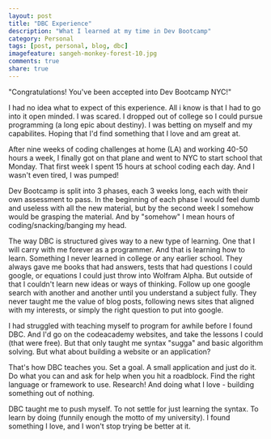```yaml
---
layout: post
title: "DBC Experience"
description: "What I learned at my time in Dev Bootcamp"
category: Personal
tags: [post, personal, blog, dbc]
imagefeature: sangeh-monkey-forest-10.jpg
comments: true
share: true
---
```


"Congratulations! You've been accepted into Dev Bootcamp NYC!"

I had no idea what to expect of this experience. All i know is that I had to go into it open minded. I was scared. I dropped out of college so I could pursue programming (a long epic about destiny). I was betting on myself and my capabilites. Hoping that I'd find something that I love and am great at.

After nine weeks of coding challenges at home (LA) and working 40-50 hours a week, I finally got on that plane and went to NYC to start school that Monday. That first week I spent 15 hours at school coding each day. And I wasn't even tired, I was pumped!

Dev Bootcamp is split into 3 phases, each 3 weeks long, each with their own assessment to pass. In the beginning of each phase I would feel dumb and useless with all the new material, but by the second week I somehow would be grasping the material. And by "somehow" I mean hours of coding/snacking/banging my head.

The way DBC is structured gives way to a new type of learning. One that I will carry with me forever as a programmer. And that is learning how to learn. Something I never learned in college or any earlier school. They always gave me books that had answers, tests that had questions I could google, or equations I could just throw into Wolfram Alpha. But outside of that I couldn't learn new ideas or ways of thinking. Follow up one google search with another and another until you understand a subject fully. They never taught me the value of blog posts, following news sites that aligned with my interests, or simply the right question to put into google.

I had struggled with teaching myself to program for awhile before I found DBC. And I'd go on the codeacademy websites, and take the lessons I could (that were free). But that only taught me syntax "sugga" and basic algorithm solving. But what about building a website or an application?

That's how DBC teaches you. Set a goal. A small application and just do it. Do what you can and ask for help when you hit a roadblock. Find the right language or framework to use. Research! And doing what I love - building something out of nothing.

DBC taught me to push myself. To not settle for just learning the syntax. To learn by doing  (funnily enough the motto of my university). I found something I love, and I won't stop trying be better at it.